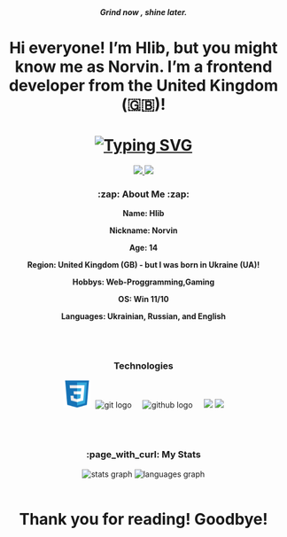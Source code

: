 <br clear="both">

<div align="center">
 <h5>Grind now , shine later.</h5>
 </div>


<div id="header" align="center">
  <h1> Hi everyone! I’m Hlib, but you might know me as Norvin. I’m a frontend developer from the United Kingdom (🇬🇧)!  </h1>
   <h1> <a  href="https://git.io/typing-svg"><img src="https://readme-typing-svg.herokuapp.com?font=Helvetica&weight=600&size=28&pause=1000&color=000000&random=false&width=260&lines=FrontEnd+Developer" alt="Typing SVG" /></a></h1>
  
   </div>



 <div align="center">
 <a href="https://t.me/RealNorvinn" target="_blank">
 <img src="https://img.shields.io/badge/Telegram-2CA5E0?style=for-the-badge&logo=telegram&logoColor=white"> 
 </a>
 <a href="ttps://www.tiktok.com/@real_norvin?is_from_webapp=1&sender_device=pc" target="_blank">
 <img src="https://img.shields.io/badge/tiktok-%235865F2.svg?style=for-the-badge&logo=tiktok&logoColor=black">
 </a>
 </div>



 <h3 align="center"> :zap: About Me :zap: </h3>   



 <div align="center">
 <p><b>Name: Hlib</b></p>
 <p><b>Nickname: Norvin</b></p>
 <p><b>Age: 14</b></p>
 <p><b>Region: United Kingdom (GB) - but I was born in Ukraine (UA)!</b></p>
 <p><b>Hobbys: Web-Proggramming,Gaming</b></p>
 <p><b>OS: Win 11/10</b></p>
 <p><b>Languages: Ukrainian, Russian, and English</b></p>
 </div>
<br><br>
 <h3 align="center">Technologies</h3>

 
 <div align="center">
   <img src="https://github.com/devicons/devicon/blob/master/icons/css3/css3-original.svg" title="css" alt="css"  height="50"/>&nbsp
  <img src="https://cdn.jsdelivr.net/gh/devicons/devicon/icons/git/git-original.svg" height="50" alt="git logo"  />
  <img width="12" />
  <img src="https://cdn.jsdelivr.net/gh/devicons/devicon/icons/github/github-original.svg" height="50" alt="github logo"  />
  <img width="12" />
 <img src="https://user-images.githubusercontent.com/25181517/192158954-f88b5814-d510-4564-b285-dff7d6400dad.png" height="50">
 <img src="https://user-images.githubusercontent.com/25181517/189715289-df3ee512-6eca-463f-a0f4-c10d94a06b2f.png" height="50">
 </div>

<br><br>
<div>
 <h3 align="center">:page_with_curl: My Stats</h3>
<div align="center">
  <img src="https://github-readme-stats.vercel.app/api?username=HlibSamodin&hide_title=false&hide_rank=false&show_icons=true&include_all_commits=true&count_private=true&disable_animations=false&theme=dracula&locale=en&hide_border=false" height="150" alt="stats graph"  />
  <img src="https://github-readme-stats.vercel.app/api/top-langs?username=HlibSamodin&locale=en&hide_title=false&layout=compact&card_width=320&langs_count=5&theme=dracula&hide_border=false" height="150" alt="languages graph"  />
</div>
 <br>
</div>

 
<div align="center">
  <h1 align="center">Thank you for reading! Goodbye!</h1>
<br><br>
